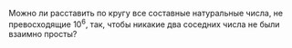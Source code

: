 Можно ли расставить по кругу все составные натуральные числа, не 
превосходящие $10^6$, так, чтобы никакие два соседних числа не были взаимно 
просты?